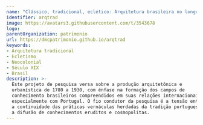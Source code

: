 ```yaml
---
name: "Clássico, tradicional, eclético: Arquitetura brasileira no longo século XIX"
identifier: arqtrad
image: https://avatars3.githubusercontent.com/t/3543678
logo:
parentOrganization: patrimonio
url: https://dmcpatrimonio.github.io/arqtrad
keywords:
- Arquitetura tradicional
- Ecletismo
- Neocolonial
- Século XIX
- Brasil
description: >-
  Este projeto de pesquisa versa sobre a produção arquitetônica e
  urbanística de 1780 a 1930, com ênfase na formação dos campos de
  conhecimento brasileiros compreendidos em suas relações internacionais,
  especialmente com Portugal. O fio condutor da pesquisa é a tensão entre
  a continuidade das práticas vernáculas herdadas da tradição portuguesa e
  a difusão de conhecimentos eruditos e cosmopolitas.
---
```

